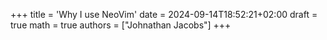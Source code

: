 +++
title = 'Why I use NeoVim'
date = 2024-09-14T18:52:21+02:00
draft = true
math = true
authors = ["Johnathan Jacobs"]
+++

